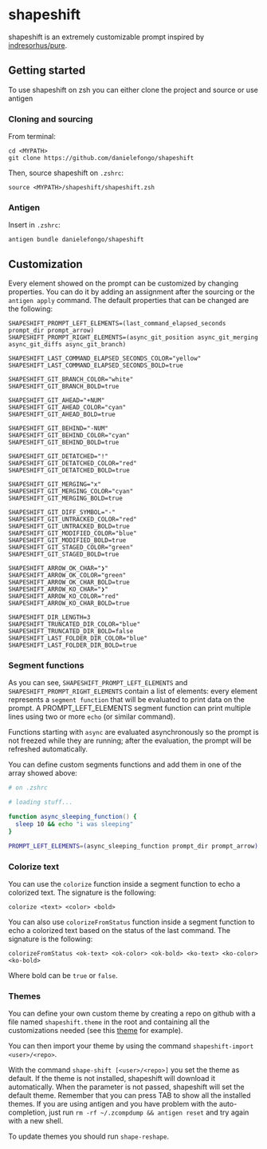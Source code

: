 # shapeshift

shapeshift is an extremely customizable prompt inspired by [indresorhus/pure](https://github.com/sindresorhus/pure).

## Getting started

To use shapeshift on zsh you can either clone the project and source or use antigen

### Cloning and sourcing

From terminal:

```
cd <MYPATH>
git clone https://github.com/danielefongo/shapeshift
```

Then, source shapeshift on `.zshrc`:

```
source <MYPATH>/shapeshift/shapeshift.zsh
```

### Antigen

Insert in `.zshrc`:

```
antigen bundle danielefongo/shapeshift
```

## Customization

Every element showed on the prompt can be customized by changing properties. You can do it by adding an assignment after the sourcing or the `antigen apply` command. The default properties that can be changed are the following:

```
SHAPESHIFT_PROMPT_LEFT_ELEMENTS=(last_command_elapsed_seconds prompt_dir prompt_arrow)
SHAPESHIFT_PROMPT_RIGHT_ELEMENTS=(async_git_position async_git_merging async_git_diffs async_git_branch)

SHAPESHIFT_LAST_COMMAND_ELAPSED_SECONDS_COLOR="yellow"
SHAPESHIFT_LAST_COMMAND_ELAPSED_SECONDS_BOLD=true

SHAPESHIFT_GIT_BRANCH_COLOR="white"
SHAPESHIFT_GIT_BRANCH_BOLD=true

SHAPESHIFT_GIT_AHEAD="+NUM"
SHAPESHIFT_GIT_AHEAD_COLOR="cyan"
SHAPESHIFT_GIT_AHEAD_BOLD=true

SHAPESHIFT_GIT_BEHIND="-NUM"
SHAPESHIFT_GIT_BEHIND_COLOR="cyan"
SHAPESHIFT_GIT_BEHIND_BOLD=true

SHAPESHIFT_GIT_DETATCHED="!"
SHAPESHIFT_GIT_DETATCHED_COLOR="red"
SHAPESHIFT_GIT_DETATCHED_BOLD=true

SHAPESHIFT_GIT_MERGING="x"
SHAPESHIFT_GIT_MERGING_COLOR="cyan"
SHAPESHIFT_GIT_MERGING_BOLD=true

SHAPESHIFT_GIT_DIFF_SYMBOL="-"
SHAPESHIFT_GIT_UNTRACKED_COLOR="red"
SHAPESHIFT_GIT_UNTRACKED_BOLD=true
SHAPESHIFT_GIT_MODIFIED_COLOR="blue"
SHAPESHIFT_GIT_MODIFIED_BOLD=true
SHAPESHIFT_GIT_STAGED_COLOR="green"
SHAPESHIFT_GIT_STAGED_BOLD=true

SHAPESHIFT_ARROW_OK_CHAR="❯"
SHAPESHIFT_ARROW_OK_COLOR="green"
SHAPESHIFT_ARROW_OK_CHAR_BOLD=true
SHAPESHIFT_ARROW_KO_CHAR="❯"
SHAPESHIFT_ARROW_KO_COLOR="red"
SHAPESHIFT_ARROW_KO_CHAR_BOLD=true

SHAPESHIFT_DIR_LENGTH=3
SHAPESHIFT_TRUNCATED_DIR_COLOR="blue"
SHAPESHIFT_TRUNCATED_DIR_BOLD=false
SHAPESHIFT_LAST_FOLDER_DIR_COLOR="blue"
SHAPESHIFT_LAST_FOLDER_DIR_BOLD=true
```

### Segment functions

As you can see, `SHAPESHIFT_PROMPT_LEFT_ELEMENTS` and `SHAPESHIFT_PROMPT_RIGHT_ELEMENTS` contain a list of elements: every element represents a `segment function` that will be evaluated to print data on the prompt. A PROMPT_LEFT_ELEMENTS segment function can print multiple lines using two or more `echo` (or similar command).

Functions starting with `async` are evaluated asynchronously so the prompt is not freezed while they are running; after the evaluation, the prompt will be refreshed automatically.

You can define custom segments functions and add them in one of the array showed above:

```zsh
# on .zshrc

# loading stuff...

function async_sleeping_function() {
  sleep 10 && echo "i was sleeping"
}

PROMPT_LEFT_ELEMENTS=(async_sleeping_function prompt_dir prompt_arrow)
```

### Colorize text

You can use the `colorize` function inside a segment function to echo a colorized text. The signature is the following:

```
colorize <text> <color> <bold>
```

You can also use `colorizeFromStatus` function inside a segment function to echo a colorized text based on the status of the last command. The signature is the following:

```
colorizeFromStatus <ok-text> <ok-color> <ok-bold> <ko-text> <ko-color> <ko-bold>
```

Where bold can be `true` or `false`.

### Themes

You can define your own custom theme by creating a repo on github with a file named `shapeshift.theme` in the root and containing all the customizations needed (see this [theme](https://github.com/danielefongo/fish-shapeshift) for example).

You can then import your theme by using the command `shapeshift-import <user>/<repo>`.

With the command `shape-shift [<user>/<repo>]` you set the theme as default. If the theme is not installed, shapeshift will download it automatically. When the parameter is not passed, shapeshift will set the default theme. Remember that you can press TAB to show all the installed themes. If you are using antigen and you have problem with the auto-completion, just run `rm -rf ~/.zcompdump && antigen reset` and try again with a new shell.

To update themes you should run `shape-reshape`.
